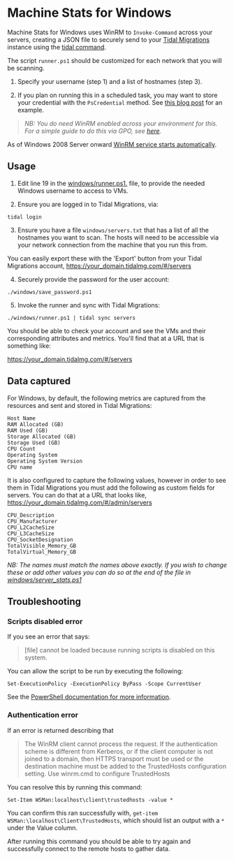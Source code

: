 # Machine Stats for Windows

Machine Stats for Windows uses WinRM to `Invoke-Command` across your servers, creating a JSON file to securely send to your [Tidal Migrations](https://tidalmigrations.com/) instance using the [tidal command](https://tidalmigrations.com/tidal-tools/).

The script `runner.ps1` should be customized for each network that you will be scanning.

1) Specify your username (step 1) and a list of hostnames (step 3).

2) If you plan on running this in a scheduled task, you may want to store your credential with the `PsCredential` method. See [this blog post](https://www.interworks.com/blog/trhymer/2013/07/08/powershell-how-encrypt-and-store-credentials-securely-use-automation-scripts) for an example.

> _NB: You do need WinRM enabled across your environment for this._
> _For a simple guide to do this via GPO, see [here](https://support.auvik.com/hc/en-us/articles/204424994-How-to-enable-WinRM-with-domain-controller-Group-Policy-for-WMI-monitoring)._

As of Windows 2008 Server onward [WinRM service starts automatically](https://docs.microsoft.com/en-us/windows/win32/winrm/installation-and-configuration-for-windows-remote-management#configuration-of-winrm-and-ipmi).

## Usage

1) Edit line 19 in the [windows/runner.ps1.](runner.ps1) file, to provide the needed Windows username to access to VMs.

2) Ensure you are logged in to Tidal Migrations, via:
```
tidal login
```

3) Ensure you have a file `windows/servers.txt` that has a list of all the hostnames you want to scan. The hosts will need to be accessible via your network connection from the machine that you run this from.

You can easily export these with the 'Export' button from your Tidal Migrations account, https://your_domain.tidalmg.com/#/servers

4) Securely provide the password for the user account:
```
./windows/save_password.ps1
```

5) Invoke the runner and sync with Tidal Migrations:
```
./windows/runner.ps1 | tidal sync servers
```

You should be able to check your account and see the VMs and their corresponding attributes and metrics. You'll find that at a URL that is something like:

https://your_domain.tidalmg.com/#/servers

## Data captured

For Windows, by default, the following metrics are captured from the resources and sent and stored in Tidal Migrations:

```
Host Name
RAM Allocated (GB)
RAM Used (GB)
Storage Allocated (GB)
Storage Used (GB)
CPU Count
Operating System
Operating System Version
CPU name
```

It is also configured to capture the following values, however in order to see them in Tidal Migrations you must add the following as custom fields for servers. You can do that at a URL that looks like, https://your_domain.tidalmg.com/#/admin/servers

```
CPU_Description
CPU_Manufacturer
CPU_L2CacheSize
CPU_L3CacheSize
CPU_SocketDesignation
TotalVisible_Memory_GB
TotalVirtual_Memory_GB
```

*NB: The names must match the names above exactly. If you wish to change these or add other values you can do so at the end of the file in [windows/server_stats.ps1](windows/server_stats.ps1)*


## Troubleshooting

### Scripts disabled error

If you see an error that says:

>[file] cannot be loaded because running scripts is disabled on this system.

You can allow the script to be run by executing the following:

```
Set-ExecutionPolicy -ExecutionPolicy ByPass -Scope CurrentUser
```

See the [PowerShell documentation for more information](https://docs.microsoft.com/en-us/powershell/module/microsoft.powershell.security/set-executionpolicy).

### Authentication error

If an error is returned describing that

>The WinRM client cannot process the request. If the authentication scheme is different from Kerberos, or if the client computer is not joined to a domain, then HTTPS transport must be used or the destination machine must be added to the TrustedHosts configuration setting. Use winrm.cmd to configure TrustedHosts

You can resolve this by running this command:

```
Set-Item WSMan:localhost\client\trustedhosts -value *
```

You can confirm this ran successfully with, `get-item WSMan:\localhost\Client\TrustedHosts`, which should list an output with a `*` under the Value column.

After running this command you should be able to try again and successfully connect to the remote hosts to gather data.

